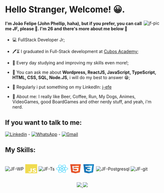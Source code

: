 # Hello Stranger, Welcome! 😀.

 <img align="right"  alt="jf-pic" height="150"  src="https://image.myanimelist.net/ui/5LYzTBVoS196gvYvw3zjwJ_VbB_2cnUFGjGi3AU2ggQ">

#### I'm João Felipe (John Phellip, haha), but if you prefer, you can call me *JF*,  please 👏. I'm 26 and there's more about me below 🔽


- 💻 FullStack Developer Jr;

- 🖊⏳ I graduated in Full-Stack development at [Cubos Academy](https://github.com/cubos-academy);

- 📆 Every day studying and improving my skills even more!;

- 💬 You can ask me about  **Wordpress, ReactJS, JavaScript, TypeScript, HTML, CSS, SQL, Node.JS**, i will do my best to answer 😁;

- 📌 Regularly i put something on my LinkedIn: [j-efe](https://www.linkedin.com/in/j-efe/)

- 🧩 About me: I really like Beer, Coffee, Run, My Dogs, Animes, VideoGames, good BoardGames and other nerdy stuff, and yeah, i'm nerd.


## If you want to talk to me:

[![Linkedin](https://img.shields.io/badge/LinkedIn-0077B5?style=for-the-badge&logo=linkedin&logoColor=white)](https:/https://www.linkedin.com/in/j-efe/) - [![WhatsApp](https://img.shields.io/badge/WhatsApp-25D366?style=for-the-badge&logo=whatsapp&logoColor=white)](https://wa.me/5586988251660) - [![Gmail](	https://img.shields.io/badge/Gmail-D14836?style=for-the-badge&logo=gmail&logoColor=white)](https://mail.google.com/mail/u/0/?fs=1&tf=cm&source=mailto&to=joaofnsantos@gmail.com) 

## My Skills:
  
  <div style="display: inline_block"><br>
  <img align="center" alt="JF-WP" height="30" width="40" src="https://cdn.jsdelivr.net/gh/devicons/devicon/icons/wordpress/wordpress-plain.svg">
  <img align="center" alt="JF-Js" height="30" width="40" src="https://raw.githubusercontent.com/devicons/devicon/master/icons/javascript/javascript-plain.svg">
  <img align="center" alt="JF-Ts" height="30" width="40" src="https://cdn.jsdelivr.net/gh/devicons/devicon/icons/typescript/typescript-plain.svg" />        
  <img align="center" alt="JF-React" height="30" width="40" src="https://raw.githubusercontent.com/devicons/devicon/master/icons/react/react-original.svg">
  <img align="center" alt="JF-HTML" height="30" width="40" src="https://raw.githubusercontent.com/devicons/devicon/master/icons/html5/html5-original.svg">
  <img align="center" alt="JF-CSS" height="30" width="40" src="https://raw.githubusercontent.com/devicons/devicon/master/icons/css3/css3-original.svg">
  <img align="center" alt="JF-Postgresql" height="30" width="40" src="https://cdn.jsdelivr.net/gh/devicons/devicon/icons/postgresql/postgresql-plain.svg" />
  <img align="center" alt="JF-git" height="30" width="40" src="https://cdn.jsdelivr.net/gh/devicons/devicon/icons/git/git-original.svg" />
          
</div>

##


<div align= "center">
  <a href="https://github.com/j-efe">
  <img height="160em"  src="https://github-readme-stats.vercel.app/api?username=j-efe&show_icons=true&theme=dark&include_all_commits=true&count_private=true"/>
  <img height="160em"  src="https://github-readme-stats.vercel.app/api/top-langs/?username=j-efe&layout=compact&langs_count=7&theme=dark"/>
</div>
  
  
